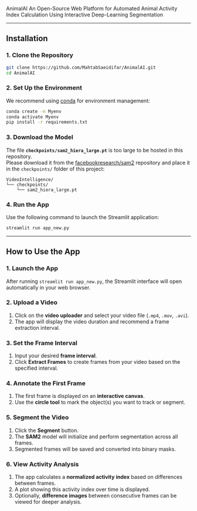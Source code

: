 AnimalAI
An Open-Source Web Platform for Automated Animal Activity Index Calculation Using Interactive Deep-Learning Segmentation



---

## Installation

### 1. Clone the Repository
```bash
git clone https://github.com/MahtabSaeidifar/AnimalAI.git
cd AnimalAI
```

### 2. Set Up the Environment
We recommend using [conda](https://docs.conda.io/en/latest/) for environment management:

```bash
conda create -n Myenv
conda activate Myenv
pip install -r requirements.txt
```

### 3. Download the Model
The file **`checkpoints/sam2_hiera_large.pt`** is too large to be hosted in this repository.  
Please download it from the [facebookresearch/sam2](https://github.com/facebookresearch/sam2) repository and place it in the `checkpoints/` folder of this project:

```
VideoIntelligence/
└── checkpoints/
    └── sam2_hiera_large.pt
```

### 4. Run the App
Use the following command to launch the Streamlit application:

```bash
streamlit run app_new.py
```

---

## How to Use the App

### 1. Launch the App
After running `streamlit run app_new.py`, the Streamlit interface will open automatically in your web browser.

### 2. Upload a Video
1. Click on the **video uploader** and select your video file (`.mp4`, `.mov`, `.avi`).
2. The app will display the video duration and recommend a frame extraction interval.

### 3. Set the Frame Interval
1. Input your desired **frame interval**.
2. Click **Extract Frames** to create frames from your video based on the specified interval.

### 4. Annotate the First Frame
1. The first frame is displayed on an **interactive canvas**.
2. Use the **circle tool** to mark the object(s) you want to track or segment.

### 5. Segment the Video
1. Click the **Segment** button.
2. The **SAM2** model will initialize and perform segmentation across all frames.
3. Segmented frames will be saved and converted into binary masks.

### 6. View Activity Analysis
1. The app calculates a **normalized activity index** based on differences between frames.
2. A plot showing this activity index over time is displayed.
3. Optionally, **difference images** between consecutive frames can be viewed for deeper analysis.



